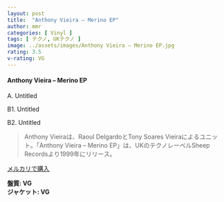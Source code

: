 ```yaml
---
layout: post
title:  "Anthony Vieira – Merino EP"
author: mmr
categories: [ Vinyl ]
tags: [ テクノ, UKテクノ ]
image: ../assets/images/Anthony Vieira – Merino EP.jpg
rating: 3.5
v-rating: VG
---
```


#### Anthony Vieira – Merino EP

A. Untitled

B1. Untitled

B2. Untitled

> Anthony Vieiraは、Raoul DelgardoとTony Soares Vieiraによるユニット。「Anthony Vieira – Merino EP」は、UKのテクノレーベルSheep Recordsより1999年にリリース。

[メルカリで購入](https://jp.mercari.com/item/m54645012438)

<div class="mt-4 mb-4 d-flex align-items-center">
<strong class="mr-1">盤質: VG</strong>
</div>
<div class="mt-4 mb-4 d-flex align-items-center">
<strong class="mr-1">ジャケット: VG</strong>
</div>
